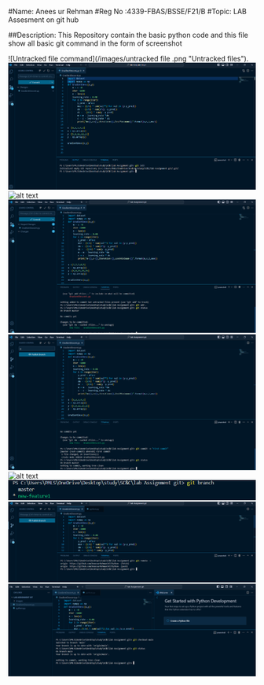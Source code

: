 #Name: Anees ur Rehman
#Reg No :4339-FBAS/BSSE/F21/B
#Topic: LAB Assesment on git hub


##Description:
This Repository contain the basic python code and this file show all basic git command in the form of screenshot



![Untracked file command](/images/untracked file .png "Untracked files").
![alt text](<images/initiliz empty git repo.png>)
![alt text](<images/untracked file.png>)
![alt text](<images/git tracked file.png>)
![alt text](<images/git first commit.png>)
![alt text](<images/git new branch.png>)
![alt text](<images/total branch.png>)
![alt text](<images/origin added.png>)
![alt text](<images/after push status.png>)


